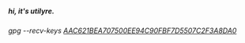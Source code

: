 ##### hi, it's utilyre.

###### gpg --recv-keys [AAC621BEA707500EE94C90FBF7D5507C2F3A8DA0][pub]

[pub]: https://github.com/utilyre.gpg
